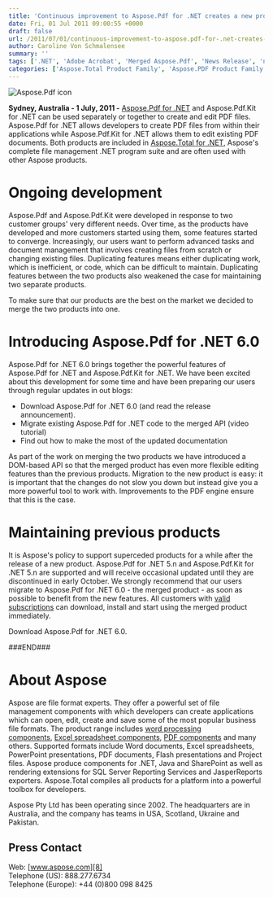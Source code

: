 ```yaml
---
title: 'Continuous improvement to Aspose.Pdf for .NET creates a new product'
date: Fri, 01 Jul 2011 09:00:55 +0000
draft: false
url: /2011/07/01/continuous-improvement-to-aspose.pdf-for-.net-creates-a-new-product/
author: Caroline Von Schmalensee
summary: ''
tags: ['.NET', 'Adobe Acrobat', 'Merged Aspose.Pdf', 'News Release', 'new product', 'product announcement']
categories: ['Aspose.Total Product Family', 'Aspose.PDF Product Family']
---
```


![Aspose.Pdf icon][1]

**Sydney, Australia - 1 July, 2011 -** [Aspose.Pdf for .NET][2] and Aspose.Pdf.Kit for .NET can be used separately or together to create and edit PDF files. Aspose.Pdf for .NET allows developers to create PDF files from within their applications while Aspose.Pdf.Kit for .NET allows them to edit existing PDF documents. Both products are included in [Aspose.Total for .NET][3], Aspose's complete file management .NET program suite and are often used with other Aspose products.

# Ongoing development

Aspose.Pdf and Aspose.Pdf.Kit were developed in response to two customer groups' very different needs. Over time, as the products have developed and more customers started using them, some features started to converge. Increasingly, our users want to perform advanced tasks and document management that involves creating files from scratch or changing existing files. Duplicating features means either duplicating work, which is inefficient, or code, which can be difficult to maintain. Duplicating features between the two products also weakened the case for maintaining two separate products.

To make sure that our products are the best on the market we decided to merge the two products into one.

# Introducing Aspose.Pdf for .NET 6.0

Aspose.Pdf for .NET 6.0 brings together the powerful features of Aspose.Pdf for .NET and Aspose.Pdf.Kit for .NET. We have been excited about this development for some time and have been preparing our users through regular updates in out blogs:

*   Download Aspose.Pdf for .NET 6.0 (and read the release announcement).
*   Migrate existing Aspose.Pdf for .NET code to the merged API (video tutorial)
*   Find out how to make the most of the updated documentation

As part of the work on merging the two products we have introduced a DOM-based API so that the merged product has even more flexible editing features than the previous products. Migration to the new product is easy: it is important that the changes do not slow you down but instead give you a more powerful tool to work with. Improvements to the PDF engine ensure that this is the case.

# Maintaining previous products

It is Aspose's policy to support superceded products for a while after the release of a new product. Aspose.Pdf for .NET 5.n and Aspose.Pdf.Kit for .NET 5.n are supported and will receive occasional updated until they are discontinued in early October. We strongly recommend that our users migrate to Aspose.Pdf for .NET 6.0 - the merged product - as soon as possible to benefit from the new features. All customers with [valid subscriptions][4] can download, install and start using the merged product immediately.

Download Aspose.Pdf for .NET 6.0.

###END###

# About Aspose

Aspose are file format experts. They offer a powerful set of file management components with which developers can create applications which can open, edit, create and save some of the most popular business file formats. The product range includes [word processing components][5], [Excel spreadsheet components][6], [PDF components][7] and many others. Supported formats include Word documents, Excel spreadsheets, PowerPoint presentations, PDF documents, Flash presentations and Project files. Aspose produce components for .NET, Java and SharePoint as well as rendering extensions for SQL Server Reporting Services and JasperReports exporters. Aspose.Total compiles all products for a platform into a powerful toolbox for developers.

Aspose Pty Ltd has been operating since 2002. The headquarters are in Australia, and the company has teams in USA, Scotland, Ukraine and Pakistan.

## Press Contact

Web: [www.aspose.com][8]  
Telephone (US): 888.277.6734  
Telephone (Europe): +44 (0)800 098 8425




[1]: http://www.aspose.com/Images/aspose.pdf-logo2.jpg
[2]: http://www.aspose.com/categories/.net-components/aspose.pdf-for-.net/default.aspx
[3]: http://www.aspose.com/categories/.net-components/aspose.total-for-.net/default.aspx
[4]: http://www.aspose.com/corporate/purchase/policies/Subscriptions.aspx
[5]: http://www.aspose.com/categories/.net-components/aspose.words-for-.net/default.aspx
[6]: http://www.aspose.com/categories/.net-components/aspose.cells-for-.net/default.aspx
[7]: http://www.aspose.com/categories/.net-components/aspose.pdf-for-.net/default.aspx
[8]: http://www.aspose.com/




